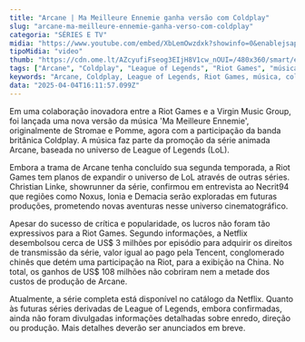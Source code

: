 ```yaml
---
title: "Arcane | Ma Meilleure Ennemie ganha versão com Coldplay"
slug: "arcane-ma-meilleure-ennemie-ganha-verso-com-coldplay"
categoria: "SÉRIES E TV"
midia: "https://www.youtube.com/embed/XbLemOwzdxk?showinfo=0&enablejsapi=1"
tipoMidia: "video"
thumb: "https://cdn.ome.lt/AZcyufiFseog3EIjH8V1cw_nOUI=/480x360/smart/extras/conteudos/omelete_THUMB_-_2025-04-04T125142.388.png"
tags: ["Arcane", "Coldplay", "League of Legends", "Riot Games", "música", "colaboração", "animação", "Netflix"]
keywords: "Arcane, Coldplay, League of Legends, Riot Games, música, colaboração, animação, Netflix"
data: "2025-04-04T16:11:57.099Z"
---
```


Em uma colaboração inovadora entre a Riot Games e a Virgin Music Group, foi lançada uma nova versão da música 'Ma Meilleure Ennemie', originalmente de Stromae e Pomme, agora com a participação da banda britânica Coldplay. A música faz parte da promoção da série animada Arcane, baseada no universo de League of Legends (LoL).

Embora a trama de Arcane tenha concluído sua segunda temporada, a Riot Games tem planos de expandir o universo de LoL através de outras séries. Christian Linke, showrunner da série, confirmou em entrevista ao Necrit94 que regiões como Noxus, Ionia e Demacia serão exploradas em futuras produções, prometendo novas aventuras nesse universo cinematográfico.

Apesar do sucesso de crítica e popularidade, os lucros não foram tão expressivos para a Riot Games. Segundo informações, a Netflix desembolsou cerca de US$ 3 milhões por episódio para adquirir os direitos de transmissão da série, valor igual ao pago pela Tencent, conglomerado chinês que detém uma participação na Riot, para a exibição na China. No total, os ganhos de US$ 108 milhões não cobriram nem a metade dos custos de produção de Arcane.

Atualmente, a série completa está disponível no catálogo da Netflix. Quanto às futuras séries derivadas de League of Legends, embora confirmadas, ainda não foram divulgadas informações detalhadas sobre enredo, direção ou produção. Mais detalhes deverão ser anunciados em breve.